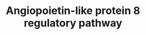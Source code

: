 ---
annotations:
- id: PW:0000143
  parent: regulatory pathway
  type: Pathway Ontology
  value: insulin signaling pathway
- id: PW:0000004
  parent: regulatory pathway
  type: Pathway Ontology
  value: regulatory pathway
authors:
- Siddiqa
- Susan
- Elisa
- Khanspers
- Egonw
- AlexanderPico
- MaintBot
- Marvin M2
- Eweitz
- Fehrhart
citedin:
- link: PMC8687251
  title: Deciphering the expression dynamics of ANGPTL8 associated regulatory network
    in insulin resistance using formal modelling approaches (2020)
- link: PMC6309236
  title: Biological Pathways Leading From ANGPTL8 to Diabetes Mellitus–A Co-expression
    Network Based Analysis (2018)
- link: PMC5884486
  title: 'From SNPs to pathways: Biological interpretation of type 2 diabetes (T2DM)
    genome wide association study (GWAS) results (2018)'
description: The hepatic ANGPTL8 (Angiopoietin Like Protein 8) regulatory pathway
  represents an up-to-date curated interactive pathway for all of the interactions
  from the known regulators of ANGPTL8 and updated signaling events of insulin signaling
  in the liver.   Proteins on this pathway have targeted assays available via the
  [https://assays.cancer.gov/available_assays?wp_id=WP3915 CPTAC Assay Portal]
last-edited: 2021-12-22
ndex: 54684012-8b68-11eb-9e72-0ac135e8bacf
organisms:
- Homo sapiens
redirect_from:
- /index.php/Pathway:WP3915
- /instance/WP3915
- /instance/WP3915_rr123920
revision: r123920
schema-jsonld:
- '@context': https://schema.org/
  '@id': https://wikipathways.github.io/pathways/WP3915.html
  '@type': Dataset
  creator:
    '@type': Organization
    name: WikiPathways
  description: The hepatic ANGPTL8 (Angiopoietin Like Protein 8) regulatory pathway
    represents an up-to-date curated interactive pathway for all of the interactions
    from the known regulators of ANGPTL8 and updated signaling events of insulin signaling
    in the liver.   Proteins on this pathway have targeted assays available via the
    [https://assays.cancer.gov/available_assays?wp_id=WP3915 CPTAC Assay Portal]
  keywords:
  - ABCG5
  - ABCG8
  - AKT1
  - AKT2
  - AMPKa1
  - AMPKa2
  - AMPKb1
  - AMPKb2
  - AMPKy1
  - AMPKy2
  - AMPKy3
  - ANGPTL8
  - CAP1
  - CBL
  - CBLB
  - CBLC
  - CIP42
  - CRK
  - CYP2B6
  - CYP3A4
  - CYP7A1
  - Chrebp
  - DIO2
  - EIF4E
  - EIF4EBP1
  - Exo70
  - F-2,6-P2
  - FASN
  - FBP
  - FLOT1
  - FLOT2
  - FOXO1A
  - FOXO3A
  - G-6-P
  - G6PC
  - GCK
  - GLUT1
  - GLUT4
  - GS
  - GSK3A
  - GSK3B
  - Glucose
  - INSR
  - IRS1
  - IRS2
  - IRS4
  - Insulin
  - LPL
  - LXR
  - MAP2K1
  - MAP2K2
  - MAP2K3
  - MAP2K4
  - MAP2K5
  - MAP2K6
  - MAP2K7
  - MAP3K1
  - MAP3K10
  - MAP3K11
  - MAP3K12
  - MAP3K13
  - MAP3K14
  - MAP3K2
  - MAP3K3
  - MAP3K4
  - MAP3K5
  - MAP3K6
  - MAP3K7
  - MAP3K8
  - MAP3K9
  - MAP4K1
  - MAP4K2
  - MAP4K3
  - MAP4K4
  - MAP4K5
  - MAPK1
  - MAPK10
  - MAPK11
  - MAPK12
  - MAPK13
  - MAPK14
  - MAPK3
  - MAPK4
  - MAPK6
  - MAPK7
  - MAPK8
  - MAPK9
  - MINK1
  - PDK
  - PEPCK
  - PI(3,4,5)P3
  - PI(4,5)P2
  - PIK3C2A
  - PIK3C2G
  - PIK3C3
  - PIK3CA
  - PIK3CB
  - PIK3CD
  - PIK3CG
  - PIK3R1
  - PIK3R2
  - PIK3R3
  - PIK3R4
  - PTP
  - RAF1
  - RAPGEF1
  - RAS
  - RHEB
  - RHOQ
  - RPS6KA1
  - RPS6KA2
  - RPS6KA3
  - RPS6KA4
  - RPS6KA5
  - RPS6KA6
  - RPS6KB1
  - RPS6KB2
  - RXRA
  - Raptor
  - Rictor
  - SCD
  - SEST3
  - SHC1
  - SHC2
  - SHC3
  - SIN1
  - SLC16A2
  - SLCO1C1
  - SOS1
  - SOS2
  - SREBP1a-c
  - SREBP2
  - T3
  - T4
  - THRA
  - THRB
  - TSC1
  - TSC2
  - X-5-P
  - amino acids
  - glycogen
  - mTOR
  - mlst8
  license: CC0
  name: Angiopoietin-like protein 8 regulatory pathway
seo: CreativeWork
title: Angiopoietin-like protein 8 regulatory pathway
wpid: WP3915
---